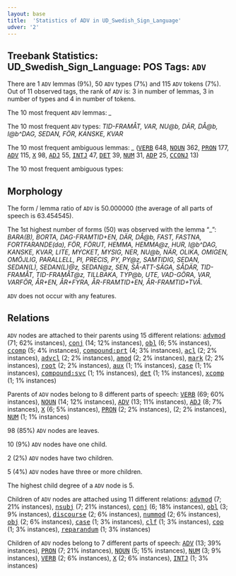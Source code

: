 ```yaml
---
layout: base
title:  'Statistics of ADV in UD_Swedish_Sign_Language'
udver: '2'
---
```


## Treebank Statistics: UD_Swedish_Sign_Language: POS Tags: `ADV`

There are 1 `ADV` lemmas (9%), 50 `ADV` types (7%) and 115 `ADV` tokens (7%).
Out of 11 observed tags, the rank of `ADV` is: 3 in number of lemmas, 3 in number of types and 4 in number of tokens.

The 10 most frequent `ADV` lemmas: <em>_</em>

The 10 most frequent `ADV` types:  <em>TID-FRAMÅT, VAR, NU@b, DÄR, DÅ@b, I@b^DAG, SEDAN, FÖR, KANSKE, KVAR</em>

The 10 most frequent ambiguous lemmas: <em>_</em> (<tt><a href="swl-pos-VERB.html">VERB</a></tt> 648, <tt><a href="swl-pos-NOUN.html">NOUN</a></tt> 362, <tt><a href="swl-pos-PRON.html">PRON</a></tt> 177, <tt><a href="swl-pos-ADV.html">ADV</a></tt> 115, <tt><a href="swl-pos-X.html">X</a></tt> 98, <tt><a href="swl-pos-ADJ.html">ADJ</a></tt> 55, <tt><a href="swl-pos-INTJ.html">INTJ</a></tt> 47, <tt><a href="swl-pos-DET.html">DET</a></tt> 39, <tt><a href="swl-pos-NUM.html">NUM</a></tt> 31, <tt><a href="swl-pos-ADP.html">ADP</a></tt> 25, <tt><a href="swl-pos-CCONJ.html">CCONJ</a></tt> 13)

The 10 most frequent ambiguous types:  



## Morphology

The form / lemma ratio of `ADV` is 50.000000 (the average of all parts of speech is 63.454545).

The 1st highest number of forms (50) was observed with the lemma “_”: <em>BARA(B), BORTA, DAG-FRAMTID+EN, DÄR, DÅ@b, FAST, FASTNA, FORTFARANDE(da), FÖR, FÖRUT, HEMMA, HEMMA@z, HUR, I@b^DAG, KANSKE, KVAR, LITE, MYCKET, MYSIG, NER, NU@b, NÄR, OLIKA, OMIGEN, OMÖJLIG, PARALLELL, PI, PRECIS, PY, PY@z, SAMTIDIG, SEDAN, SEDAN(L), SEDAN(L)@z, SEDAN@z, SEN, SÅ-ATT-SÄGA, SÅDÄR, TID-FRAMÅT, TID-FRAMÅT@z, TILLBAKA, TYP@b, UTE, VAD-GÖRA, VAR, VARFÖR, ÅR+EN, ÅR+FYRA, ÅR-FRAMTID+EN, ÅR-FRAMTID+TVÅ</em>.

`ADV` does not occur with any features.


## Relations

`ADV` nodes are attached to their parents using 15 different relations: <tt><a href="swl-dep-advmod.html">advmod</a></tt> (71; 62% instances), <tt><a href="swl-dep-conj.html">conj</a></tt> (14; 12% instances), <tt><a href="swl-dep-obl.html">obl</a></tt> (6; 5% instances), <tt><a href="swl-dep-ccomp.html">ccomp</a></tt> (5; 4% instances), <tt><a href="swl-dep-compound-prt.html">compound:prt</a></tt> (4; 3% instances), <tt><a href="swl-dep-acl.html">acl</a></tt> (2; 2% instances), <tt><a href="swl-dep-advcl.html">advcl</a></tt> (2; 2% instances), <tt><a href="swl-dep-amod.html">amod</a></tt> (2; 2% instances), <tt><a href="swl-dep-mark.html">mark</a></tt> (2; 2% instances), <tt><a href="swl-dep-root.html">root</a></tt> (2; 2% instances), <tt><a href="swl-dep-aux.html">aux</a></tt> (1; 1% instances), <tt><a href="swl-dep-case.html">case</a></tt> (1; 1% instances), <tt><a href="swl-dep-compound-svc.html">compound:svc</a></tt> (1; 1% instances), <tt><a href="swl-dep-det.html">det</a></tt> (1; 1% instances), <tt><a href="swl-dep-xcomp.html">xcomp</a></tt> (1; 1% instances)

Parents of `ADV` nodes belong to 8 different parts of speech: <tt><a href="swl-pos-VERB.html">VERB</a></tt> (69; 60% instances), <tt><a href="swl-pos-NOUN.html">NOUN</a></tt> (14; 12% instances), <tt><a href="swl-pos-ADV.html">ADV</a></tt> (13; 11% instances), <tt><a href="swl-pos-ADJ.html">ADJ</a></tt> (8; 7% instances), <tt><a href="swl-pos-X.html">X</a></tt> (6; 5% instances), <tt><a href="swl-pos-PRON.html">PRON</a></tt> (2; 2% instances),  (2; 2% instances), <tt><a href="swl-pos-NUM.html">NUM</a></tt> (1; 1% instances)

98 (85%) `ADV` nodes are leaves.

10 (9%) `ADV` nodes have one child.

2 (2%) `ADV` nodes have two children.

5 (4%) `ADV` nodes have three or more children.

The highest child degree of a `ADV` node is 5.

Children of `ADV` nodes are attached using 11 different relations: <tt><a href="swl-dep-advmod.html">advmod</a></tt> (7; 21% instances), <tt><a href="swl-dep-nsubj.html">nsubj</a></tt> (7; 21% instances), <tt><a href="swl-dep-conj.html">conj</a></tt> (6; 18% instances), <tt><a href="swl-dep-obl.html">obl</a></tt> (3; 9% instances), <tt><a href="swl-dep-discourse.html">discourse</a></tt> (2; 6% instances), <tt><a href="swl-dep-nummod.html">nummod</a></tt> (2; 6% instances), <tt><a href="swl-dep-obj.html">obj</a></tt> (2; 6% instances), <tt><a href="swl-dep-case.html">case</a></tt> (1; 3% instances), <tt><a href="swl-dep-clf.html">clf</a></tt> (1; 3% instances), <tt><a href="swl-dep-cop.html">cop</a></tt> (1; 3% instances), <tt><a href="swl-dep-reparandum.html">reparandum</a></tt> (1; 3% instances)

Children of `ADV` nodes belong to 7 different parts of speech: <tt><a href="swl-pos-ADV.html">ADV</a></tt> (13; 39% instances), <tt><a href="swl-pos-PRON.html">PRON</a></tt> (7; 21% instances), <tt><a href="swl-pos-NOUN.html">NOUN</a></tt> (5; 15% instances), <tt><a href="swl-pos-NUM.html">NUM</a></tt> (3; 9% instances), <tt><a href="swl-pos-VERB.html">VERB</a></tt> (2; 6% instances), <tt><a href="swl-pos-X.html">X</a></tt> (2; 6% instances), <tt><a href="swl-pos-INTJ.html">INTJ</a></tt> (1; 3% instances)


